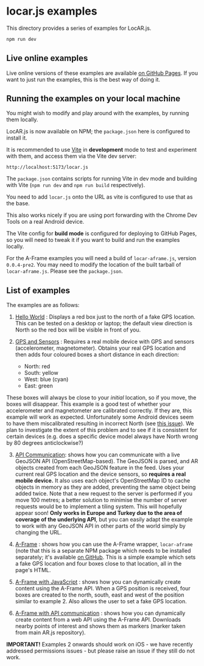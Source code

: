 # locar.js examples

This directory provides a series of examples for LocAR.js. 

```bash
npm run dev 
```

## Live online examples

Live online versions of these examples are available [on GitHub Pages](https://ar-js-org.github.io/locar.js). If you want to just run the examples, this is the best way of doing it.

## Running the examples on your local machine 

You might wish to modify and play around with the examples, by running them locally. 

LocAR.js is now available on NPM; the `package.json` here is configured to install it.

It is recommended to use [Vite](https://vitejs.dev) in **development** mode to test and experiment with them, and access them via the Vite dev server:

```
http://localhost:5173/locar.js
```

The `package.json` contains scripts for running Vite in dev mode and building with Vite (`npm run dev` and `npm run build` respectively).

You need to add `locar.js` onto the URL as vite is configured to use that as the base.

This also works nicely if you are using port forwarding with the Chrome Dev Tools on a real Android device.

The Vite config for **build mode** is configured for deploying to GitHub Pages, so you will need to tweak it if you want to build and run the examples locally.

For the A-Frame examples you will need a build of `locar-aframe.js`, version `0.0.4-pre2`. You may need to modify the location of the built tarball of `locar-aframe.js`. Please see the `package.json`.

## List of examples

The examples are as follows:

1. [Hello World](01-helloworld) : Displays a red box just to the north of a fake GPS location. This can be tested on a desktop or laptop; the default view direction is North so the red box will be visible in front of you.

2. [GPS and Sensors](02-gps-and-sensors) : Requires a real mobile device with GPS and sensors (accelerometer, magnetometer). Obtains your real GPS location and then adds four coloured boxes a short distance in each direction:
    - North: red
    - South: yellow
    - West: blue (cyan)
    - East: green


These boxes will always be close to your *initial* location, so if you move, the boxes will disappear. This example is a good test of whether your accelerometer and magnetometer are calibrated correctly. If they are, this example will work as expected. Unfortunately some Android devices seem to have them miscalibrated resulting in incorrect North (see [this issue](https://github.com/mrdoob/three.js/pull/22654)). We plan to investigate the extent of this problem and to see if it is consistent for certain devices (e.g. does a specific device model always have North wrong by 80 degrees anticlockwise?) 

3. [API Communication](03-api-communication): shows how you can communicate with a live GeoJSON API (OpenStreetMap-based). The GeoJSON is parsed, and AR objects created from each GeoJSON feature in the feed. Uses your current real GPS location and the device sensors, so **requires a real mobile device.** It also uses each object's OpenStreetMap ID to cache objects in memory as they are added, preventing the same object being added twice. Note that a new request to the server is performed if you move 100 metres; a better solution to minimise the number of server requests would be to implement a tiling system. This will hopefully appear soon! **Only works in Europe and Turkey due to the area of coverage of the underlying API**, but you can easily adapt the example to work with any GeoJSON API in other parts of the world simply by changing the URL.

4. [A-Frame](04-aframe) : shows how you can use the A-Frame wrapper, <code>locar-aframe</code> (note that this is a separate NPM package which needs to be installed separately; it's available [on GitHub](https://github.com/AR-js-org/locar-aframe.js</a>). This is a simple example which sets a fake GPS location and four boxes close to that location, all in the page's HTML.

5. [A-Frame with JavaScript](05-aframe-js) : shows how you can dynamically create content using the A-Frame API. When a GPS position is received, four boxes are created to the north, south, east and west of the position similar to example 2. Also allows the user to set a fake GPS location.</li>

6. [A-Frame with API communication](06-aframe-api-comm) : shows how you can dynamically create content from a web API using the A-Frame API. Downloads nearby points of interest and shows them as markers (marker taken from main AR.js repository).</li>

**IMPORTANT!** Examples 2 onwards should work on iOS - we have recently addressed permissions issues - but please raise an issue if they still do not work.
